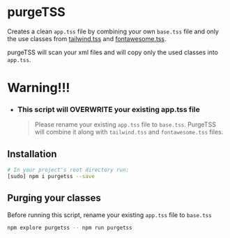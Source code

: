 # purgeTSS

Creates a clean `app.tss` file by combining your own `base.tss` file and only the use classes from [tailwind.tss](https://github.com/macCesar/tailwind-tss-color-generator/blob/master/app.tss) and [fontawesome.tss](https://github.com/macCesar/tailwind-tss-color-generator/blob/master/fontawesome.tss).

purgeTSS will scan your xml files and will copy only the used classes into `app.tss`.

# Warning!!!
- ### This script will OVERWRITE your existing app.tss file
  > Please rename your existing `app.tss` file to `base.tss`. PurgeTSS will combine it along with `tailwind.tss` and `fontawesome.tss` files.

## Installation

```bash
# In your project's root directory run:
[sudo] npm i purgetss --save
```

## Purging your classes 
Before running this script, rename your existing `app.tss` file to `base.tss`
```bash
npm explore purgetss -- npm run purgetss  
```
